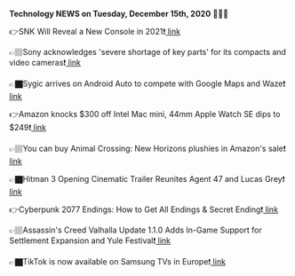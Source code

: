 <b>Technology NEWS on Tuesday, December 15th, 2020</b> 📡📡📡 

👉SNK Will Reveal a New Console in 2021❗️<a href='https://techblock.club/?p=8871'> link</a>

👉🏽Sony acknowledges 'severe shortage of key parts' for its compacts and video cameras❗️<a href='https://techblock.club/?p=8873'> link</a>

👉🏿Sygic arrives on Android Auto to compete with Google Maps and Waze❗️<a href='https://techblock.club/?p=8875'> link</a>

👉Amazon knocks $300 off Intel Mac mini, 44mm Apple Watch SE dips to $249❗️<a href='https://techblock.club/?p=8877'> link</a>

👉🏽You can buy Animal Crossing: New Horizons plushies in Amazon's sale❗️<a href='https://techblock.club/?p=8879'> link</a>

👉🏿Hitman 3 Opening Cinematic Trailer Reunites Agent 47 and Lucas Grey❗️<a href='https://techblock.club/?p=8881'> link</a>

👉Cyberpunk 2077 Endings: How to Get All Endings & Secret Ending❗️<a href='https://techblock.club/?p=8883'> link</a>

👉🏽Assassin's Creed Valhalla Update 1.1.0 Adds In-Game Support for Settlement Expansion and Yule Festival❗️<a href='https://techblock.club/?p=8885'> link</a>

👉🏿TikTok is now available on Samsung TVs in Europe❗️<a href='https://techblock.club/?p=8887'> link</a>


